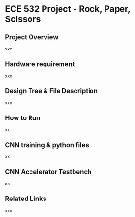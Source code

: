 # ECE 532 Project - Rock, Paper, Scissors 
## Project Overview
xxx
## Hardware requirement
xxx

## Design Tree & File Description
xxx
## How to Run
xx
## CNN training & python files
xx
## CNN Accelerator Testbench
xx
## Related Links
xxx

 
